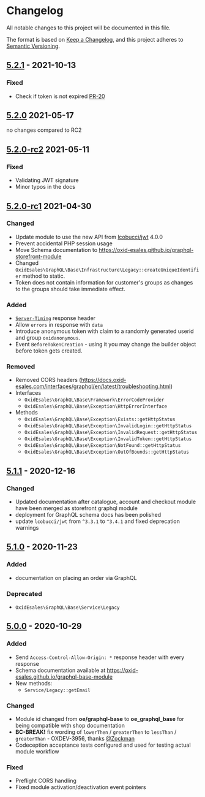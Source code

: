 # Changelog
All notable changes to this project will be documented in this file.

The format is based on [Keep a Changelog](https://keepachangelog.com/en/1.0.0/),
and this project adheres to [Semantic Versioning](https://semver.org/spec/v2.0.0.html).

## [5.2.1] - 2021-10-13

### Fixed
- Check if token is not expired [PR-20](https://github.com/OXID-eSales/graphql-base-module/pull/20)

## [5.2.0] 2021-05-17

no changes compared to RC2

## [5.2.0-rc2] 2021-05-11

### Fixed
- Validating JWT signature
- Minor typos in the docs

## [5.2.0-rc1] 2021-04-30

### Changed
- Update module to use the new API from [lcobucci/jwt](https://lcobucci-jwt.readthedocs.io/en/latest/upgrading/#v3x-to-v4x) 4.0.0
- Prevent accidental PHP session usage
- Move Schema documentation to https://oxid-esales.github.io/graphql-storefront-module
- Changed `OxidEsales\GraphQL\Base\Infrastructure\Legacy::createUniqueIdentifier` method to static.
- Token does not contain information for customer's groups as changes to the groups should take immediate effect.

### Added
- [`Server-Timing`](https://developer.mozilla.org/en-US/docs/Web/HTTP/Headers/Server-Timing) response header
- Allow `errors` in response with `data`
- Introduce anonymous token with claim to a randomly generated userid and group `oxidanonymous`.
- Event `BeforeTokenCreation` - using it you may change the builder object before token gets created.

### Removed
- Removed CORS headers (https://docs.oxid-esales.com/interfaces/graphql/en/latest/troubleshooting.html)
- Interfaces
    - `OxidEsales\GraphQL\Base\Framework\ErrorCodeProvider`
    - `OxidEsales\GraphQL\Base\Exception\HttpErrorInterface`
- Methods
    - `OxidEsales\GraphQL\Base\Exception\Exists::getHttpStatus`
    - `OxidEsales\GraphQL\Base\Exception\InvalidLogin::getHttpStatus`
    - `OxidEsales\GraphQL\Base\Exception\InvalidRequest::getHttpStatus`
    - `OxidEsales\GraphQL\Base\Exception\InvalidToken::getHttpStatus`
    - `OxidEsales\GraphQL\Base\Exception\NotFound::getHttpStatus`
    - `OxidEsales\GraphQL\Base\Exception\OutOfBounds::getHttpStatus`

## [5.1.1] - 2020-12-16

### Changed
- Updated documentation after catalogue, account and checkout module have been merged as
  storefront graphql module
- deployment for GraphQL schema docs has been polished
- update `lcobucci/jwt` from `^3.3.1` to `^3.4.1` and fixed deprecation warnings

## [5.1.0] - 2020-11-23

### Added
- documentation on placing an order via GraphQL

### Deprecated
- `OxidEsales\GraphQL\Base\Service\Legacy`

## [5.0.0] - 2020-10-29

### Added

- Send `Access-Control-Allow-Origin: *` response header with every response
- Schema documentation available at https://oxid-esales.github.io/graphql-base-module
- New methods:
    - `Service/Legacy::getEmail`

### Changed

- Module id changed from **oe/graphql-base** to **oe_graphql_base** for being compatible with shop documentation
- **BC-BREAK!** fix wording of `lowerThen` / `greaterThen` to `lessThan` /
  `greaterThan` - OXDEV-3956, thanks [@Zockman](https://github.com/Zockman)
- Codeception acceptance tests configured and used for testing actual module workflow

### Fixed

- Preflight CORS handling
- Fixed module activation/deactivation event pointers

[5.2.1]: https://github.com/OXID-eSales/graphql-base-module/compare/v5.2.0...v5.2.1
[5.2.0]: https://github.com/OXID-eSales/graphql-base-module/compare/v5.2.0-rc2...v5.2.0
[5.2.0-rc2]: https://github.com/OXID-eSales/graphql-base-module/compare/v5.2.0-rc1...v5.2.0-rc2
[5.2.0-rc1]: https://github.com/OXID-eSales/graphql-base-module/compare/v5.1.1...v5.2.0-rc1
[5.1.1]: https://github.com/OXID-eSales/graphql-base-module/compare/v5.1.0...v5.1.1
[5.1.0]: https://github.com/OXID-eSales/graphql-base-module/compare/v5.0.0...v5.1.0
[5.0.0]: https://github.com/OXID-eSales/graphql-base-module/compare/v4.0.0...v5.0.0
